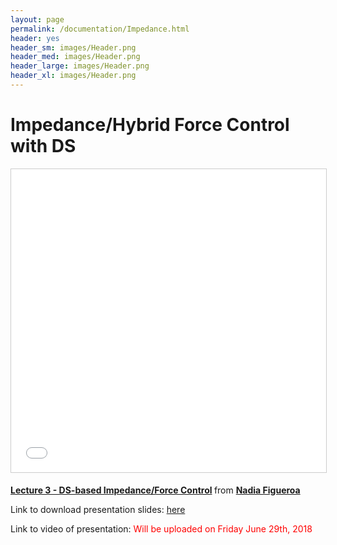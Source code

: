 ```yaml
---
layout: page
permalink: /documentation/Impedance.html
header: yes
header_sm: images/Header.png
header_med: images/Header.png
header_large: images/Header.png
header_xl: images/Header.png
--- 
```

<h1>Impedance/Hybrid Force Control with DS</h1>

<p style="text-align: center;"> <iframe src="//www.slideshare.net/slideshow/embed_code/key/Nq1EXxol5SyNFt" width="595" height="485" frameborder="0" marginwidth="0" marginheight="0" scrolling="no" style="border:1px solid #CCC; border-width:1px; margin-bottom:5px; max-width: 100%;" allowfullscreen> </iframe> <div style="margin-bottom:5px"> <strong> <a href="//www.slideshare.net/nadiabarbara9/lecture-3-dsbased-impedanceforce-control-103602567" title="Lecture 3 - DS-based Impedance/Force Control" target="_blank">Lecture 3 - DS-based Impedance/Force Control</a> </strong> from <strong><a href="https://www.slideshare.net/nadiabarbara9" target="_blank">Nadia Figueroa</a></strong> </div> </p>

<p> Link to download presentation slides:  <a href="http://lasa.epfl.ch/files/Presentations/Impedance_final.pptm">here</a> </p>

<p> Link to video of presentation: <font color="red"> Will be uploaded on Friday June 29th, 2018 </font> </p>

